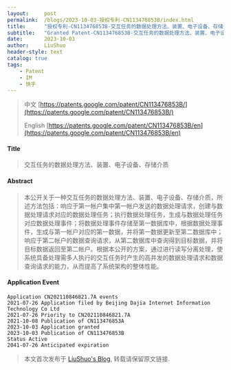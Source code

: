 ```yaml
---
layout:     post
permalink:  /blogs/2023-10-03-授权专利-CN113476853B/index.html
title:      "授权专利-CN113476853B-交互任务的数据处理方法、装置、电子设备、存储介质"
subtitle:   "Granted Patent-CN113476853B-交互任务的数据处理方法、装置、电子设备、存储介质"
date:       2023-10-03
author:     LiuShuo
header-style: text
catalog: true
tags:
    - Patent
    - IM
    - 快手
---
```

> 中文 [https://patents.google.com/patent/CN113476853B/](https://patents.google.com/patent/CN113476853B/)
>
> English [https://patents.google.com/patent/CN113476853B/en](https://patents.google.com/patent/CN113476853B/en)

#### Title
> 交互任务的数据处理方法、装置、电子设备、存储介质















#### Abstract
> 本公开关于一种交互任务的数据处理方法、装置、电子设备、存储介质，所述方法包括：响应于第一帐户集中第一帐户发送的数据处理请求，创建与数据处理请求对应的数据处理任务；执行数据处理任务，生成与数据处理任务对应数据处理事件；将数据处理事件存储至第一数据库中，根据数据处理事件，生成与第一帐户对应的第一数据，并将第一数据更新至第二数据库中；响应于第二帐户的数据查询请求，从第二数据库中查询得到目标数据，并将目标数据返回至第二帐户。根据本公开的方案，通过进行读写分离处理，使系统具备处理需多人执行的交互任务时产生的高并发的数据处理请求和数据查询请求的能力，从而提高了系统架构的整体性能。










#### Application Event
```
Application CN202110846821.7A events 
2021-07-26 Application filed by Beijing Dajia Internet Information Technology Co Ltd
2021-07-26 Priority to CN202110846821.7A
2021-10-08 Publication of CN113476853A
2023-10-03 Application granted
2023-10-03 Publication of CN113476853B
Status Active
2041-07-26 Anticipated expiration
```
> 本文首次发布于 [LiuShuo's Blog](https://liushuo.me), 
转载请保留原文链接.
